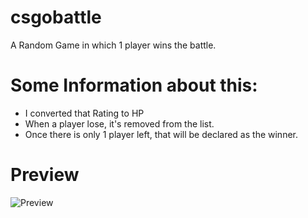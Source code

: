 # csgobattle
A Random Game in which 1 player wins the battle.

# Some Information about this:
- I converted that Rating to HP
- When a player lose, it's removed from the list.
- Once there is only 1 player left, that will be declared as the winner.

# Preview
![Preview](https://i.imgur.com/mOwXHRC.png)
